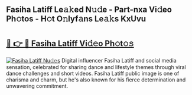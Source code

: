 ## Fasiha Latiff Le𝚊𝚔ed N𝚞𝚍e - Part-nxa Vi𝚍eo Ph𝚘tos - H𝚘t O𝚗lyf𝚊ns Le𝚊𝚔s KxUvu

# <h2><a href="http://hf0hgx3.feru.top/?c=Fasiha+Latiff">🔗 👉 🔴 Fasiha Latiff Vi𝚍𝚎o Ph𝚘t𝚘𝚜</a></h2>

[![Fasiha Latiff Nu𝚍𝚎s](https://i.imgur.com/0TWrTi3.gif)](http://hf0hgx3.feru.top/?c=Fasiha+Latiff)
Digital influencer Fasiha Latiff and social media sensation, celebrated for sharing dance and lifestyle themes through viral dance challenges and short videos. Fasiha Latiff public image is one of charisma and charm, but he's also known for his fierce determination and unwavering commitment. 
